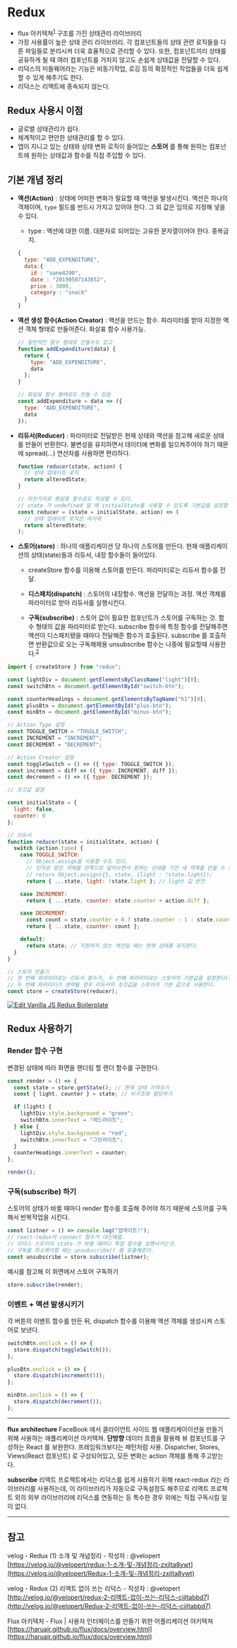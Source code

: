 # Redux

- flux 아키텍쳐<sup>[1](#flux)</sup> 구조를 가진 상태관리 라이브러리
- 가장 사용률이 높은 상태 관리 라이브러리. 각 컴포넌트들의 상태 관련 로직들을 다른 파일들로 분리시켜 더욱 효율적으로 관리할 수 있다. 또한, 컴포넌트끼리 상태를 공유하게 될 때 여러 컴포넌트를 거치지 않고도 손쉽게 상태값을 전달할 수 있다.
- 리덕스의 미들웨어라는 기능은 비동기작업, 로깅 등의 확장적인 작업들을 더욱 쉽게 할 수 있게 해주기도 한다.
- 리덕스는 리액트에 종속되지 않는다.

## Redux 사용시 이점

- 글로벌 상태관리가 쉽다.
- 체계적이고 편안한 상태관리를 할 수 있다.
- 앱이 지니고 있는 상태와 상태 변화 로직이 들어있는 **스토어** 를 통해 원하는 컴포넌트에 원하는 상태값과 함수를 직접 주입할 수 있다.

## 기본 개념 정리

- **액션(Action)** : 상태에 어떠한 변화가 필요할 때 액션을 발생시킨다. 액션은 하나의 객체이며, `type` 필드를 반드시 가지고 있어야 한다. 그 외 값은 임의로 지정해 넣을 수 있다.

  - type : 액션에 대한 이름. 대문자로 되어있는 고유한 문자열이어야 한다. 중복금지.

  ```javascript : Action 객체
  {
    type: "ADD_EXPENDITURE",
    data:{
      id : "sane4290",
      date : "20190507143652",
      price : 3000,
      category : "snack"
    }
  }
  ```

- **액션 생성 함수(Action Creator)** : 액션을 만드는 함수. 파라미터를 받아 지정한 액션 객체 형태로 만들어준다. 화살표 함수 사용가능.

  ```javascript : Action Creator 예시
  // 일반적인 함수 형태로 만들수도 있고
  function addExpenditure(data) {
    return {
      type: "ADD_EXPENDITURE",
      data
    };
  }

  // 화살표 함수 형태로도 만들 수 있음
  const addExpenditure = data => ({
    type: "ADD_EXPENDITURE",
    data
  });
  ```

- **리듀서(Reducer)** : 파라미터로 전달받은 현재 상태와 액션을 참고해 새로운 상태를 만들어 반환한다. 불변성을 유지하면서 데이터에 변화를 일으켜주어야 하기 때문에 spread(...) 연산자를 사용하면 편리하다.

  ```javascript : Reducer 예시
  function reducer(state, action) {
    // 상태 업데이트 로직
    return alteredState;
  }

  // 마찬가지로 화살표 함수로도 작성할 수 있다.
  // state 가 undefined 일 때 initialState를 사용할 수 있도록 기본값을 설정할 수 있다.
  const reducer = (state = initialState, action) => (  
    // 상태 업데이트 로직은 여기에
    return alteredState;
  );
  ```

- **스토어(store)** : 하나의 애플리케이션 당 하나의 스토어를 만든다. 현재 애플리케이션의 상태(state)들과 리듀서, 내장 함수들이 들어있다.

  - createStore 함수를 이용해 스토어를 만든다. 파라미터로는 리듀서 함수를 전달.

  - **디스패치(dispatch)** : 스토어의 내장함수. 액션을 전달하는 과정. 액션 객체를 파라미터로 받아 리듀서를 실행시킨다.
  - **구독(subscribe)** : 스토어 값이 필요한 컴포넌트가 스토어를 구독하는 것. 함수 형태의 값을 파라미터로 받는다. subscribe 함수에 특정 함수를 전달해주면 액션이 디스패치됐을 때마다 전달해준 함수가 호출된다. subscribe 를 호출하면 반환값으로 오는 구독해제용 unsubscribe 함수는 나중에 필요할때 사용한다.<sup>[2](#subscribe)</sup>

```javascript : redux 사용해보기 실습
import { createStore } from "redux";

const lightDiv = document.getElementsByClassName("light")[0];
const switchBtn = document.getElementById("switch-btn");

const counterHeadings = document.getElementsByTagName("h1")[0];
const plusBtn = document.getElementById("plus-btn");
const minBtn = document.getElementById("minus-btn");

// Action Type 설정
const TOGGLE_SWITCH = "TOGGLE_SWITCH";
const INCREMENT = "INCREMENT";
const DECREMENT = "DECREMENT";

// Action Creator 설정
const toggleSwitch = () => ({ type: TOGGLE_SWITCH });
const increment = diff => ({ type: INCREMENT, diff });
const decrement = () => ({ type: DECREMENT });

// 초깃값 설정

const initialState = {
  light: false,
  counter: 0
};

// 리듀서
function reducer(state = initialState, action) {
  switch (action.type) {
    case TOGGLE_SWITCH:
      // Object.assign을 사용할 수도 있다.
      // 인자로 받은 객체를 왼쪽으로 덮어쓰면서 원하는 상태를 가진 새 객체를 만들 수 있음
      // return Object.assign({}, state, {light : !state.light});
      return { ...state, light: !state.light }; // light 값 반전

    case INCREMENT:
      return { ...state, counter: state.counter + action.diff };

    case DECREMENT:
      const count = state.counter > 0 ? state.counter - 1 : state.counter; // 숫자가 0이면 마이너스가 되지 않음
      return { ...state, counter: count };

    default:
      return state; // 지원하지 않는 액션일 때는 현재 상태를 유지한다.
  }
}

// 스토어 만들기
// 첫 번째 파라미터로는 리듀서 함수가, 두 번째 파라미터로는 스토어의 기본값을 설정한다(옵션). 
// 두 번째 파라미터가 생략될 경우 리듀서의 초깃값을 스토어의 기본 값으로 사용한다.
const store = createStore(reducer);
```

[![Edit Vanilla JS Redux Boilerplate](https://codesandbox.io/static/img/play-codesandbox.svg)](https://codesandbox.io/s/lx527xpq47?fontsize=14)

## Redux 사용하기

### Render 함수 구현

변경된 상태에 따라 화면을 랜더링 할 랜더 함수를 구현한다.

```javascript : render 함수 구현
const render = () => {
  const state = store.getState(); // 현재 상태 가져오기
  const { light, counter } = state; // 비구조화 할당하기

  if (light) {
    lightDiv.style.background = "green";
    switchBtn.innerText = "레드라이트";
  } else {
    lightDiv.style.background = "red";
    switchBtn.innerText = "그린라이트";
  }
  counterHeadings.innerText = counter;
};

render();
```

### 구독(subscribe) 하기

스토어의 상태가 바뀔 때마다 render 함수를 호출해 주어야 하기 때문에 스토어를 구독해서 반복작업을 시킨다.

```javascript : subscribe 사용예시
const listner = () => console.log("업데이트!");
// react-redux의 connect 함수가 대신해줌.
// 리덕스 스토어의 state 가 바뀔 때마다 특정 함수를 실행시키는것.
// 구독을 취소해야할 때는 unsubscribe() 를 호출해준다.
const unsubscribe = store.subscribe(listner);
```

예시를 참고해 이 화면에서 스토어 구독하기

```javascript : subscribing
store.subscribe(render);
```

### 이벤트 + 액션 발생시키기

각 버튼의 이벤트 함수를 만든 뒤, dispatch 함수를 이용해 액션 객체를 생성시켜 스토어로 보낸다.

```javascript : 이벤트 설정. 액션 발생시키기
switchBtn.onclick = () => {
  store.dispatch(toggleSwitch());
};

plusBtn.onclick = () => {
  store.dispatch(increment(5));
};

minBtn.onclick = () => {
  store.dispatch(decrement());
};
```

---

<strong id="flux">flux architecture</strong> FaceBook 에서 클라이언트 사이드 웹 애플리케이이션을 만들기 위해 사용하는 애플리케이션 아키텍쳐. **단방향** 데이터 흐름을 활용해 뷰 컴포넌트를 구성하는 React 를 보완한다. 프레임워크보다는 패턴처럼 사용. Dispatcher, Stores, Views(React 컴포넌트) 로 구성되어있고, 모든 변화는 action 객체를 통해 주고받는다.

<strong id="subscribe">subscribe</strong> 리액트 프로젝트에서는 리덕스를 쉽게 사용하기 위해 react-redux 라는 라이브러리를 사용하는데, 이 라이브러리가 자동으로 구독설정도 해주므로 리액트 프로젝트 외의 외부 라이브러리에 리덕스를 연동하는 등 특수한 경우 외에는 직접 구독시킬 일이 없다.

---

## 참고

velog - Redux (1) 소개 및 개념정리 - 작성자 : @velopert [https://velog.io/@velopert/redux-1-소개-및-개념정리-zxjlta8ywt](https://velog.io/@velopert/Redux-1-소개-및-개념정리-zxjlta8ywt)

velog - Redux (2) 리액트 없이 쓰는 리덕스 - 작성자 : @velopert [http://velog.io/@velopert/redux-2-리액트-없이-쓰는-리덕스-cijltabbd7](http://velog.io/@velopert/Redux-2-리액트-없이-쓰는-리덕스-cijltabbd7)

Flux 아키텍처 - Flux | 사용자 인터페이스를 만들기 위한 어플리케이션 아키텍쳐 [https://haruair.github.io/flux/docs/overview.html](https://haruair.github.io/flux/docs/overview.html)
